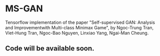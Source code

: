 # MS-GAN

Tensorflow implementation of the paper "Self-supervised GAN: Analysis and Improvementwith Multi-class Minimax Game", by Ngoc-Trung Tran, Viet-Hung Tran, Ngoc-Bao Nguyen, Linxiao Yang, Ngai-Man Cheung.

## Code will be available soon.
